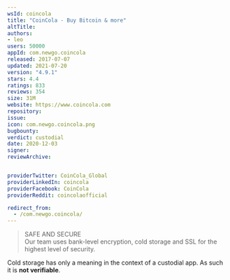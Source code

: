 ```yaml
---
wsId: coincola
title: "CoinCola - Buy Bitcoin & more"
altTitle: 
authors:
- leo
users: 50000
appId: com.newgo.coincola
released: 2017-07-07
updated: 2021-07-20
version: "4.9.1"
stars: 4.4
ratings: 833
reviews: 354
size: 31M
website: https://www.coincola.com
repository: 
issue: 
icon: com.newgo.coincola.png
bugbounty: 
verdict: custodial
date: 2020-12-03
signer: 
reviewArchive:


providerTwitter: CoinCola_Global
providerLinkedIn: coincola
providerFacebook: CoinCola
providerReddit: coincolaofficial

redirect_from:
  - /com.newgo.coincola/
---
```



> SAFE AND SECURE<br>
> Our team uses bank-level encryption, cold storage and SSL for the highest level of security.

Cold storage has only a meaning in the context of a custodial app. As such it
is **not verifiable**.
